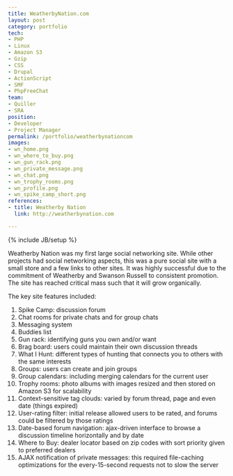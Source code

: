 ```yaml
---
title: WeatherbyNation.com
layout: post
category: portfolio
tech:
- PHP
- Linux
- Amazon S3
- Gzip
- CSS
- Drupal
- ActionScript
- SMF
- PhpFreeChat
team:
- Quiller
- SRA
position:
- Developer
- Project Manager
permalink: /portfolio/weatherbynationcom
images:
- wn_home.png
- wn_where_to_buy.png
- wn_gun_rack.png
- wn_private_message.png
- wn_chat.png
- wn_trophy_rooms.png
- wn_profile.png
- wn_spike_camp_short.png
references:
- title: Weatherby Nation
  link: http://weatherbynation.com

---
```

{% include JB/setup %}
<div id="node-10" class="node node-portfolio node-promoted">
  <div class="content clearfix">
    <div class="field field-name-body field-type-text-with-summary field-label-hidden"><div class="field-items"><div class="field-item even"><p>Weatherby Nation was my first large social networking site. While other projects had social networking aspects, this was a pure social site with a small store and a few links to other sites. It was highly successful due to the commitment of Weatherby and Swanson Russell to consistent promotion. The site has reached critical mass such that it will grow organically.</p>
<!--break-->
<p>The key site features included:</p>
<ol><li>
		Spike Camp: discussion forum</li>
	<li>
		Chat rooms for private chats and for group chats</li>
	<li>
		Messaging system</li>
	<li>
		Buddies list</li>
	<li>
		Gun rack: identifying guns you own and/or want</li>
	<li>
		Brag board: users could maintain their own discussion threads</li>
	<li>
		What I Hunt: different types of hunting that connects you to others with the same interests</li>
	<li>
		Groups: users can create and join groups</li>
	<li>
		Group calendars: including merging calendars for the current user</li>
	<li>
		Trophy rooms: photo albums with images resized and then stored on Amazon S3 for scalability</li>
	<li>
		Context-sensitive tag clouds: varied by forum thread, page and even date (things expired)</li>
	<li>
		User-rating filter: initial release allowed users to be rated, and forums could be filtered by those ratings</li>
	<li>
		Date-based forum navigation: ajax-driven interface to browse a discussion timeline horizontally and by date</li>
	<li>
		Where to Buy: dealer locator based on zip codes with sort priority given to preferred dealers</li>
	<li>
		AJAX notification of private messages: this required file-caching optimizations for the every-15-second requests not to slow the server</li>
</ol></div></div></div>  </div>
</div>
